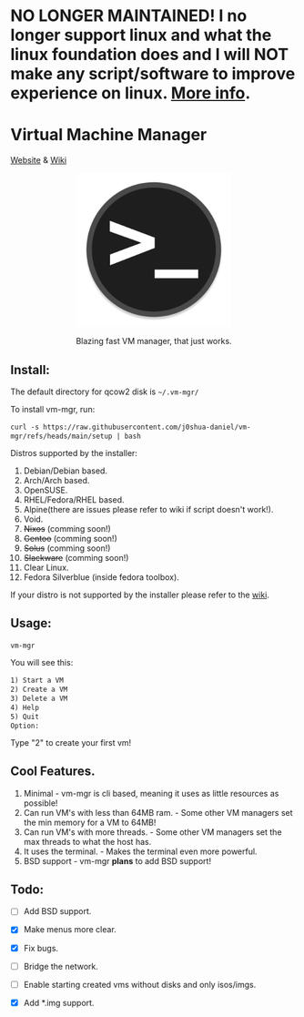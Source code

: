 # NO LONGER MAINTAINED! I no longer support linux and what the linux foundation does and I will NOT make any script/software to improve experience on linux. [More info](https://gist.github.com/j0shua-daniel/65abe881f363a007a2f4efcb08cc5a4a).

# Virtual Machine Manager

[Website](https://period-first-dialog-sims.trycloudflare.com) & [Wiki](https://period-first-dialog-sims.trycloudflare.com/wiki)

<a href="https://period-first-dialog-sims.trycloudflare.com">
<p align="center" width="100%">
    <img width="270px" src="https://github.com/j0shua-daniel/images/blob/main/favcon.png?raw=true"> 
</p>
</a>

<p align="center" ">Blazing fast VM manager, that just works.</p>


## Install:

The default directory for qcow2 disk is `~/.vm-mgr/`

To install vm-mgr, run:

```
curl -s https://raw.githubusercontent.com/j0shua-daniel/vm-mgr/refs/heads/main/setup | bash
```

Distros supported by the installer:

1. Debian/Debian based.
2. Arch/Arch based.
3. OpenSUSE.
4. RHEL/Fedora/RHEL based.
5. Alpine(there are issues please refer to wiki if script doesn't work!).
6. Void.
7. ~~Nixos~~ (comming soon!)
8. ~~Gentoo~~ (comming soon!)
9. ~~Solus~~ (comming soon!)
10. ~~Slackware~~ (comming soon!)
11. Clear Linux.
12. Fedora Silverblue (inside fedora toolbox).
    
If your distro is not supported by the installer please refer to the [wiki](https://github.com/j0shua-daniel/vm-mgr/wiki).

## Usage:

```
vm-mgr
```

You will see this: 
```
1) Start a VM
2) Create a VM
3) Delete a VM
4) Help
5) Quit
Option:
```
Type "2" to create your first vm!

## Cool Features.
1. Minimal - vm-mgr is cli based, meaning it uses as little resources as possible!
2. Can run VM's with less than 64MB ram. - Some other VM managers set the min memory for a VM to 64MB!
3. Can run VM's with more threads. - Some other VM managers set the max threads to what the host has.
4. It uses the terminal. - Makes the terminal even more powerful.
5. BSD support - vm-mgr **plans** to add BSD support!

## Todo:

- [ ] Add BSD support.
- [x] Make menus more clear.
- [x] Fix bugs.
- [ ] Bridge the network.
- [ ] Enable starting created vms without disks and only isos/imgs.
- [x] Add *.img support.

